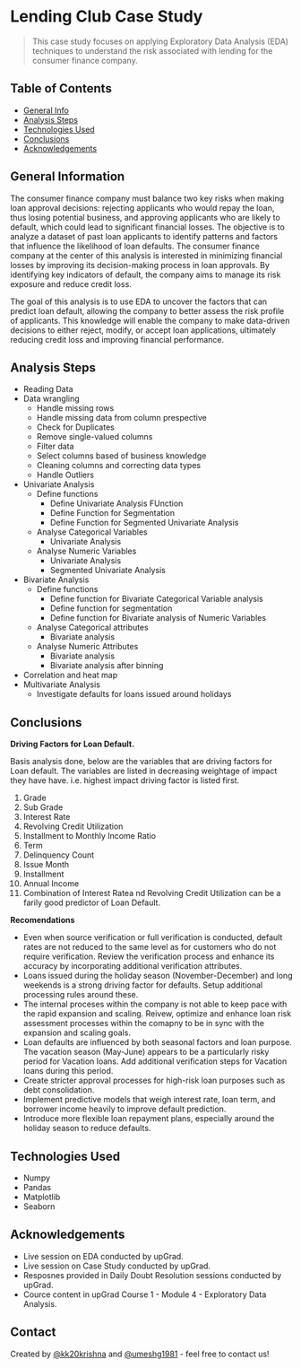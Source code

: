 # Lending Club Case Study
> This case study focuses on applying Exploratory Data Analysis (EDA) techniques to understand the risk associated with lending for the consumer finance company.


## Table of Contents
* [General Info](#general-information)
* [Analysis Steps](#analysis-steps)
* [Technologies Used](#technologies-used)
* [Conclusions](#conclusions)
* [Acknowledgements](#acknowledgements)

<!-- You can include any other section that is pertinent to your problem -->

## General Information
The consumer finance company must balance two key risks when making loan approval decisions: rejecting applicants who would repay the loan, thus losing potential business, and approving applicants who are likely to default, which could lead to significant financial losses. The objective is to analyze a dataset of past loan applicants to identify patterns and factors that influence the likelihood of loan defaults. The consumer finance company at the center of this analysis is interested in minimizing financial losses by improving its decision-making process in loan approvals. By identifying key indicators of default, the company aims to manage its risk exposure and reduce credit loss.

The goal of this analysis is to use EDA to uncover the factors that can predict loan default, allowing the company to better assess the risk profile of applicants. This knowledge will enable the company to make data-driven decisions to either reject, modify, or accept loan applications, ultimately reducing credit loss and improving financial performance.

<!-- You don't have to answer all the questions - just the ones relevant to your project. -->

## Analysis Steps
* Reading Data
* Data wrangling
  * Handle missing rows
  * Handle missing data from column prespective
  * Check for Duplicates
  * Remove single-valued columns
  * Filter data
  * Select columns based of business knowledge
  * Cleaning columns and correcting data types
  * Handle Outliers
* Univariate Analysis
  * Define functions
    * Define Univariate Analysis FUnction
    * Define Function for Segmentation
    * Define Function for Segmented Univariate Analysis
  * Analyse Categorical Variables
    * Univariate Analysis
  * Analyse Numeric Variables
    * Univariate Analysis
    * Segmented Univariate Analysis
* Bivariate Analysis
  * Define functions
    * Define function for Bivariate Categorical Variable analysis
    * Define function for segmentation
    * Define function for Bivariate analysis of Numeric Variables
  * Analyse Categorical attributes
    * Bivariate analysis
  * Analyse Numeric Attributes
    * Bivariate analysis
    * Bivariate analysis after binning
* Correlation and heat map
* Multivariate Analysis
  * Investigate defaults for loans issued around holidays

## Conclusions
**Driving Factors for Loan Default.**

Basis analysis done, below are the variables that are driving factors for Loan default.
The variables are listed in decreasing weightage of impact they have have. i.e. highest impact driving factor is listed first.
1. Grade
2. Sub Grade
3. Interest Rate
4. Revolving Credit Utilization
5. Installment to Monthly Income Ratio
6. Term
7. Delinquency Count
8. Issue Month
9. Installment
10. Annual Income
11. Combination of Interest Ratea nd Revolving Credit Utilization can be a farily good predictor of Loan Default.

**Recomendations**
-  Even when source verification or full verification is conducted, default rates are not reduced to the same level as for customers who do not require verification. Review the verification process and enhance its accuracy by incorporating additional verification attributes.
-  Loans issued during the holiday season (November-December) and long weekends is a strong driving factor for defaults. Setup additional processing rules around these.
-  The internal proceses within the company is not able to keep pace with the rapid expansion and scaling. Reivew, optimize and enhance loan risk assessment processes within the comapny to be in sync with the expansion and scaling goals.
-  Loan defaults are influenced by both seasonal factors and loan purpose. The vacation season (May-June) appears to be a particularly risky period for Vacation loans. Add additional verification steps for Vacation loans during this period.
-  Create stricter approval processes for high-risk loan purposes such as debt consolidation.
-  Implement predictive models that weigh interest rate, loan term, and borrower income heavily to improve default prediction.
-  Introduce more flexible loan repayment plans, especially around the holiday season to reduce defaults.

<!-- You don't have to answer all the questions - just the ones relevant to your project. -->


## Technologies Used
- Numpy
- Pandas
- Matplotlib
- Seaborn

<!-- As the libraries versions keep on changing, it is recommended to mention the version of library used in this project -->

## Acknowledgements
- Live session on EDA conducted by upGrad.
- Live session on Case Study conducted by upGrad.
- Resposnes provided in Daily Doubt Resolution sessions conducted by upGrad.
- Cource content in upGrad Course 1 - Module 4 - Exploratory Data Analysis.


## Contact
Created by [@kk20krishna](https://github.com/kk20krishna) and [@umeshg1981](https://github.com/umeshg1981) - feel free to contact us!


<!-- Optional -->
<!-- ## License -->
<!-- This project is open source and available under the [... License](). -->

<!-- You don't have to include all sections - just the one's relevant to your project -->
